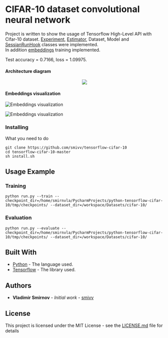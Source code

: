 # CIFAR-10 dataset convolutional neural network

Project is written to show the usage of Tensorflow High-Level API with Cifar-10 dataset.
[Experiment](https://www.tensorflow.org/api_docs/python/tf/contrib/learn/Experiment),
[Estimator](https://www.tensorflow.org/api_docs/python/tf/estimator), Dataset, Model and [SessianRunHook](https://www.tensorflow.org/api_docs/python/tf/train/SessionRunHook) classes were implemented.  
In addition [embeddings](https://www.tensorflow.org/programmers_guide/embedding) training implemented.

Test accuracy = 0.7166, loss = 1.09975.

#### Architecture diagram

<div align=center><img src="https://user-images.githubusercontent.com/17829173/34811773-94bbe0a4-f6b3-11e7-88d9-6ac9c464f98c.png"/></div>

#### Embeddings visualization

![Embeddings visualization](https://user-images.githubusercontent.com/17829173/34813290-76aff0b2-f6ba-11e7-8928-7f8b365a687c.PNG)

![Embeddings visualization](https://user-images.githubusercontent.com/17829173/34813291-76cae41c-f6ba-11e7-8717-d9e6edb1dbe3.PNG)

### Installing

What you need to do

```
git clone https://github.com/smivv/tensorflow-cifar-10
cd tensorflow-cifar-10-master
sh install.sh
```

## Usage Example

### Training

```
python run.py --train --checkpoint_dir=/home/smirnvla/PycharmProjects/python-tensorflow-cifar-10/tmp/checkpoints/ --dataset_dir=/workspace/Datasets/cifar-10/
```

### Evaluation

```
python run.py --evaluate --checkpoint_dir=/home/smirnvla/PycharmProjects/python-tensorflow-cifar-10/tmp/checkpoints/ --dataset_dir=/workspace/Datasets/cifar-10/
```

## Built With

* [Python](https://www.python.org/) - The language used.
* [Tensorflow](https://www.tensorflow.org/) - The library used.

## Authors

* **Vladimir Smirnov** - *Initial work* - [smivv](https://github.com/smivv)

## License

This project is licensed under the MIT License - see the [LICENSE.md](LICENSE.md) file for details